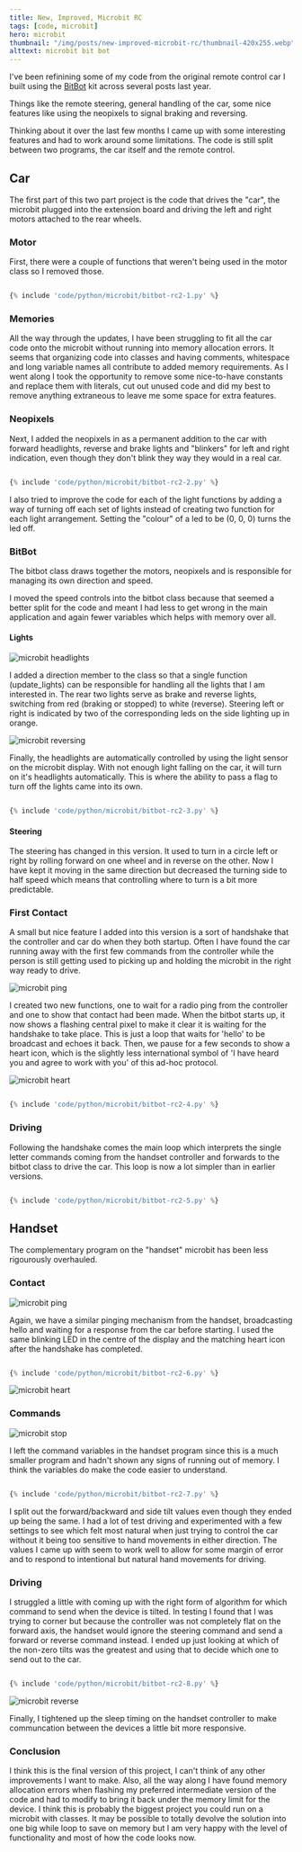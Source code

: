 ```yaml
---
title: New, Improved, Microbit RC
tags: [code, microbit]
hero: microbit
thumbnail: "/img/posts/new-improved-microbit-rc/thumbnail-420x255.webp"
alttext: microbit bit bot
---
```


I've been refinining some of my code from the original remote control car I built using the <a href="http://4tronix.co.uk/blog/?p=1490">BitBot</a> kit
across several posts last year.

Things like the remote steering, general handling of the car, some nice features like using the neopixels to signal braking and reversing.

Thinking about it over the last few months I came up with some interesting features and had to work around some limitations. The code is still split between
two programs, the car itself and the remote control.

## Car

The first part of this two part project is the code that drives the "car", the microbit plugged into the extension board and driving the left and right
motors attached to the rear wheels.

### Motor

First, there were a couple of functions that weren't being used in the motor class so I removed those.

```python

{% include 'code/python/microbit/bitbot-rc2-1.py' %}

```

### Memories

All the way through the updates, I have been struggling to fit all the car code onto the microbit without running into memory allocation
errors. It seems that organizing code into classes and having comments, whitespace and long variable names all contribute to added memory requirements. As I
went along I took the opportunity to remove some nice-to-have constants and replace them with literals, cut out unused code and did my best to
remove anything extraneous to leave me some space for extra features.

### Neopixels

Next, I added the neopixels in as a permanent addition to the car with forward headlights, reverse and brake lights and "blinkers" for left and right
indication, even though they don't blink they way they would in a real car.

```python

{% include 'code/python/microbit/bitbot-rc2-2.py' %}

```
I also tried to improve the code for each of the light functions by adding a way of turning off each set of lights instead of creating two function for each
light arrangement. Setting the "colour" of a led to be (0, 0, 0) turns the led off.

### BitBot

The bitbot class draws together the motors, neopixels and is responsible for managing its own direction and speed.

I moved the speed controls into the bitbot class because that seemed a better split for the code and meant I had less to get wrong in the main application and again fewer variables which helps with memory over all.

#### Lights

![microbit headlights](/img/posts/new-improved-microbit-rc/headlights.webp)

I added a direction member to the class so that a single function (update_lights) can be responsible for handling all the lights that I am interested in. The rear two lights serve as brake and reverse lights, switching from red (braking or stopped) to white (reverse). Steering left or right is indicated by two of the
corresponding leds on the side lighting up in orange.

![microbit reversing](/img/posts/new-improved-microbit-rc/rc-reverse.webp)

Finally, the headlights are automatically controlled by using the light sensor on the microbit display. With not enough light falling on the car, it will turn
on it's headlights automatically. This is where the ability to pass a flag to turn off the lights came into its own.

```python

{% include 'code/python/microbit/bitbot-rc2-3.py' %}

```

#### Steering

The steering has changed in this version. It used to turn in a circle left or right by rolling forward on one wheel and in reverse on the other. Now I have kept it moving in the same direction but decreased the turning side to half speed which means that controlling where to turn is a bit more predictable.

### First Contact

A small but nice feature I added into this version is a sort of handshake that the controller and car do when they both startup. Often I have found the car
running away with the first few commands from the controller while the person is still getting used to picking up and holding the microbit in the right way
ready to drive.

![microbit ping](/img/posts/new-improved-microbit-rc/rc-ping.webp)

I created two new functions, one to wait for a radio ping from the controller and one to show that contact had been made. When the bitbot starts up, it now
shows a flashing central pixel to make it clear it is waiting for the handshake to take place. This is just a loop that waits for 'hello' to be broadcast
and echoes it back. Then, we pause for a few seconds to show a heart icon, which is the slightly less international symbol of 'I have heard you and agree to work
with you' of this ad-hoc protocol.

![microbit heart](/img/posts/new-improved-microbit-rc/rc-heart.webp)

```python

{% include 'code/python/microbit/bitbot-rc2-4.py' %}

```

### Driving

Following the handshake comes the main loop which interprets the single letter commands coming from the handset controller and forwards to the bitbot class to
drive the car. This loop is now a lot simpler than in earlier versions.

```python

{% include 'code/python/microbit/bitbot-rc2-5.py' %}

```

## Handset

The complementary program on the "handset" microbit has been less rigourously overhauled.

### Contact

![microbit ping](/img/posts/new-improved-microbit-rc/handset-ping.webp)

Again, we have a similar pinging mechanism from the handset, broadcasting hello and waiting for a response from the car before starting. I used the same blinking
LED in the centre of the display and the matching heart icon after the handshake has completed.

```python

{% include 'code/python/microbit/bitbot-rc2-6.py' %}

```

![microbit heart](/img/posts/new-improved-microbit-rc/handset-heart.webp)

### Commands

![microbit stop](/img/posts/new-improved-microbit-rc/handset-stop.webp)

I left the command variables in the handset program since this is a much smaller program and hadn't shown any signs of running out of memory. I think the variables do make the code easier to understand.

```python

{% include 'code/python/microbit/bitbot-rc2-7.py' %}

```

I split out the forward/backward and side tilt values even though they ended up being the same. I had a lot of test driving and experimented with a few settings
to see which felt most natural when just trying to control the car without it being too sensitive to hand movements in either direction. The values I came up
with seem to work well to allow for some margin of error and to respond to intentional but natural hand movements for driving.

### Driving

I struggled a little with coming up with the right form of algorithm for which command to send when the device is tilted. In testing I found that I was trying to corner but because the controller was not completely flat on the forward axis, the handset would ignore the steering command and send a forward or reverse command instead. I ended up just looking at which of the non-zero tilts was the greatest and using that to decide which one to send out to the car.

```python

{% include 'code/python/microbit/bitbot-rc2-8.py' %}

```

![microbit reverse](/img/posts/new-improved-microbit-rc/handset-reverse.webp)

Finally, I tightened up the sleep timing on the handset controller to make communcation between the devices a little bit more responsive.

### Conclusion

I think this is the final version of this project, I can't think of any other improvements I want to make. Also, all the way along I have found memory allocation
errors when flashing my preferred intermediate version of the code and had to modify to bring it back under the memory limit for the device. I think this is probably the biggest project you could run on a microbit with classes. It may be possible to totally devolve the solution into one big while loop to save on memory but I am very happy with the level of functionality and most of how the code looks now.
